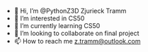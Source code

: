 - 👋 Hi, I’m @PythonZ3D Zjurieck Tramm
- 👀 I’m interested in CS50
- 🌱 I’m currently learning CS50
- 💞️ I’m looking to collaborate on final project
- 📫 How to reach me z.tramm@outlook.com

<!---
PythonZ3D/PythonZ3D is a ✨ special ✨ repository because its `README.md` (this file) appears on your GitHub profile.
You can click the Preview link to take a look at your changes.
--->
